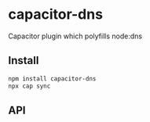 # capacitor-dns

Capacitor plugin which polyfills node:dns

## Install

```bash
npm install capacitor-dns
npx cap sync
```

## API

<docgen-index></docgen-index>

<docgen-api>
<!-- run docgen to generate docs from the source -->
<!-- More info: https://github.com/ionic-team/capacitor-docgen -->
</docgen-api>
